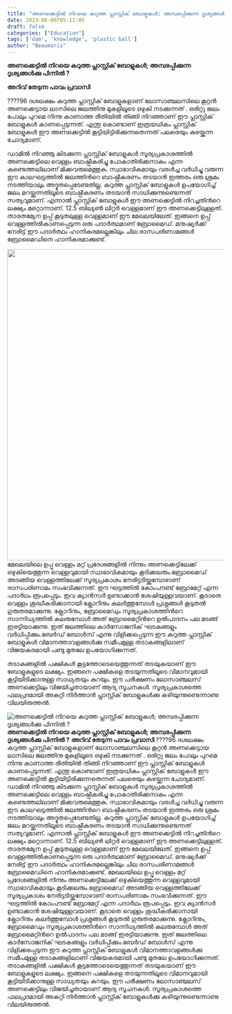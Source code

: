 ```yaml
---
title: "അണക്കെട്ടില്‍ നിറയെ കറുത്ത പ്ലാസ്റ്റിക് ബോളുകള്‍; അമ്പരപ്പിക്കുന്ന ദൃശ്യങ്ങൾക്കു പിന്നിൽ ?‍"
date: 2023-06-06T05:11:05
draft: false
categories: ["Education"]
tags: ['dam', 'knowledge', 'plastic ball']
author: "Beaumaris"
---
```


<strong>അണക്കെട്ടില്‍ നിറയെ കറുത്ത പ്ലാസ്റ്റിക് ബോളുകള്‍; അമ്പരപ്പിക്കുന്ന ദൃശ്യങ്ങൾക്കു പിന്നിൽ ?‍</strong>

<strong>അറിവ് തേടുന്ന പാവം പ്രവാസി</strong>

????96 ദശലക്ഷം കറുത്ത പ്ലാസ്റ്റിക് ബോളുകളാണ് ലോസാഞ്ചലസിലെ കൂറ്റന്‍ അണക്കെട്ടായ ലാസിലെ ജലത്തിനു മുകളിലൂടെ ഒഴുകി നടക്കുന്നത് . ഒരിറ്റു ജലം പോലും പുറമെ നിന്നു കാണാത്ത രീതിയില്‍ തിങ്ങി നിറഞ്ഞാണ് ഈ പ്ലാസ്റ്റിക് ബോളുകൾ കാണപ്പെടുന്നത്. എന്തു കൊണ്ടാണ് ഇത്രയധികം പ്ലാസ്റ്റിക് ബോളുകള്‍ ഈ അണക്കെട്ടിൽ കൂട്ടിയിട്ടിരിക്കുന്നതെന്നത് പലരെയും കുഴയ്ക്കുന്ന ചോദ്യമാണ്.

ഡാമില്‍ നിറഞ്ഞു കിടക്കുന്ന പ്ലാസ്റ്റിക് ബോളുകള്‍ സൂര്യപ്രകാശത്തില്‍ അണക്കെട്ടിലെ വെള്ളം ബാഷ്പീകരിച്ചു പോകാതിരിക്കനാകും എന്ന കണ്ടെത്തലിലാണ് മിക്കവരുമെത്തുക. സ്വാഭാവികമായും വരള്‍ച്ച വർധിച്ചു വരുന്ന ഈ കാലഘട്ടത്തില്‍ ജലത്തിന്‍റെ ബാഷ്പീകരണം തടയാന്‍ ഇത്തരം ഒരു ശ്രമം നടത്തിയാലും അദ്ഭുതപ്പെടേണ്ടതില്ല. കറുത്ത പ്ലാസ്റ്റിക് ബോളുകള്‍ ഉപയോഗിച്ച് ജലം മറയ്ക്കുന്നതിലൂടെ ബാഷ്പീകരണം തടയാന്‍ സാധിക്കുന്നുണ്ടെന്നത് സത്യവുമാണ്. എന്നാല്‍ പ്ലാസ്റ്റിക് ബോളുകള്‍ ഈ അണക്കെട്ടില്‍ നിറച്ചതിന്‍റെ ലക്ഷ്യം മറ്റൊന്നാണ്. 12.5 ബില്യണ്‍ ലിറ്റര്‍ വെള്ളമാണ് ഈ അണക്കെട്ടിലുള്ളത്. താരതമ്യേന ഉപ്പ് കൂടുതലുള്ള വെള്ളമാണ് ഈ മേഖലയിലേത്. ഇങ്ങനെ ഉപ്പ് വെള്ളത്തില്‍കാണപ്പെടുന്ന ഒരു പദാര്‍ത്ഥമാണ് ബ്രോമൈഡ്. മനുഷ്യര്‍ക്ക് നേരിട്ട് ഈ പദാര്‍ത്ഥം ഹാനികരമല്ലെങ്കിലും ചില രാസപരിണാമങ്ങള്‍ ബ്രോമൈഡിനെ ഹാനികരമാക്കുണ്ട്.

<a href="https://cdn.boolokam.com/articles/2023/06/44444.jpg"><img class="size-full wp-image-398461 aligncenter" src="https://cdn.boolokam.com/articles/2023/06/44444.jpg" alt="" width="720" height="720" /></a>മേഖലയിലെ ഉപ്പു വെള്ളം മറ്റ് പ്രദേശങ്ങളില്‍ നിന്നും അണക്കെട്ടിലേക്ക് ഒഴുകിയെത്തുന്ന വെള്ളവുമായി സ്വാഭാവികമായും കൂടിക്കലരും.ബ്രോമൈഡ് അടങ്ങിയ വെള്ളത്തിലേക്ക് സൂര്യപ്രകാശം നേരിട്ടടിയ്ക്കുമ്പോഴാണ് രാസപരിണാമം സംഭവിക്കുന്നത്. ഈ ഘട്ടത്തില്‍ കോംപൗണ്ട് ബ്രോമേറ്റ് എന്ന പദാർഥം രൂപപ്പെടും. ഇവ ക്യാന്‍സര്‍ ഉണ്ടാക്കാന്‍ ശേഷിയുള്ളവയാണ്. കൂടാതെ വെള്ളം ശുദ്ധീകരിക്കാനായി ക്ലോറിനും കലർത്തുമ്പോൾ പ്രശ്നങ്ങള്‍ കൂടുതൽ ഗുരുതരമാക്കുന്നു. ക്ലോറിനും, ബ്രോമൈഡും സൂര്യപ്രകാശത്തിന്‍റെ സാന്നിധ്യത്തില്‍ കലരുമ്പോള്‍ അത് ബ്രോമൈറ്റിന്‍റെ ഉൽപാദനം പല മടങ്ങ് ഇരട്ടിയാക്കുന്നു. ഇത് ജലത്തിലെ കാര്‍സോജനിക് ഘടകങ്ങളും വർധിപ്പിക്കും.ബേര്‍ഡ് ബോള്‍സ് എന്നു വിളിക്കപ്പെടുന്ന ഈ കറുത്ത പ്ലാസ്റ്റിക് ബോളുകള്‍ വിമാനത്താവളങ്ങള്‍ക്കു സമീപമുള്ള തടാകങ്ങളിലാണ് വിജയകരമായി പണ്ടു മുതലേ ഉപയോഗിക്കുന്നത്.

തടാകങ്ങളില്‍ പക്ഷികള്‍ കൂട്ടത്തോടെയെത്തുന്നത് തടയുകയാണ് ഈ ബോളുകളുടെ ലക്ഷ്യം. ഇങ്ങനെ പക്ഷികളെ തടയുന്നതിലൂടെ വിമാനവുമായി കൂട്ടിയിടിക്കാനുള്ള സാധ്യതയും കുറയും. ഈ പരീക്ഷണം ലോസാഞ്ചലസ് അണക്കെട്ടിലും വിജയിച്ചതായാണ് ആദ്യ സൂചനകള്‍. സൂര്യപ്രകാശത്തെ ഫലപ്രദമായി അകറ്റി നിര്‍ത്താന്‍ പ്ലാസ്റ്റിക് ബോളുകള്‍ക്കു കഴിയുന്നുണ്ടെന്നാണു വിലയിരുത്തല്‍.


![അണക്കെട്ടില്‍ നിറയെ കറുത്ത പ്ലാസ്റ്റിക് ബോളുകള്‍; അമ്പരപ്പിക്കുന്ന ദൃശ്യങ്ങൾക്കു പിന്നിൽ ?‍](https://cdn.boolokam.com/articles/2023/06/44444.jpg)**അണക്കെട്ടില്‍ നിറയെ കറുത്ത പ്ലാസ്റ്റിക് ബോളുകള്‍; അമ്പരപ്പിക്കുന്ന ദൃശ്യങ്ങൾക്കു പിന്നിൽ ?‍** **അറിവ് തേടുന്ന പാവം പ്രവാസി** ????96 ദശലക്ഷം കറുത്ത പ്ലാസ്റ്റിക് ബോളുകളാണ് ലോസാഞ്ചലസിലെ കൂറ്റന്‍ അണക്കെട്ടായ ലാസിലെ ജലത്തിനു മുകളിലൂടെ ഒഴുകി നടക്കുന്നത് . ഒരിറ്റു ജലം പോലും പുറമെ നിന്നു കാണാത്ത രീതിയില്‍ തിങ്ങി നിറഞ്ഞാണ് ഈ പ്ലാസ്റ്റിക് ബോളുകൾ കാണപ്പെടുന്നത്. എന്തു കൊണ്ടാണ് ഇത്രയധികം പ്ലാസ്റ്റിക് ബോളുകള്‍ ഈ അണക്കെട്ടിൽ കൂട്ടിയിട്ടിരിക്കുന്നതെന്നത് പലരെയും കുഴയ്ക്കുന്ന ചോദ്യമാണ്. ഡാമില്‍ നിറഞ്ഞു കിടക്കുന്ന പ്ലാസ്റ്റിക് ബോളുകള്‍ സൂര്യപ്രകാശത്തില്‍ അണക്കെട്ടിലെ വെള്ളം ബാഷ്പീകരിച്ചു പോകാതിരിക്കനാകും എന്ന കണ്ടെത്തലിലാണ് മിക്കവരുമെത്തുക. സ്വാഭാവികമായും വരള്‍ച്ച വർധിച്ചു വരുന്ന ഈ കാലഘട്ടത്തില്‍ ജലത്തിന്‍റെ ബാഷ്പീകരണം തടയാന്‍ ഇത്തരം ഒരു ശ്രമം നടത്തിയാലും അദ്ഭുതപ്പെടേണ്ടതില്ല. കറുത്ത പ്ലാസ്റ്റിക് ബോളുകള്‍ ഉപയോഗിച്ച് ജലം മറയ്ക്കുന്നതിലൂടെ ബാഷ്പീകരണം തടയാന്‍ സാധിക്കുന്നുണ്ടെന്നത് സത്യവുമാണ്. എന്നാല്‍ പ്ലാസ്റ്റിക് ബോളുകള്‍ ഈ അണക്കെട്ടില്‍ നിറച്ചതിന്‍റെ ലക്ഷ്യം മറ്റൊന്നാണ്. 12.5 ബില്യണ്‍ ലിറ്റര്‍ വെള്ളമാണ് ഈ അണക്കെട്ടിലുള്ളത്. താരതമ്യേന ഉപ്പ് കൂടുതലുള്ള വെള്ളമാണ് ഈ മേഖലയിലേത്. ഇങ്ങനെ ഉപ്പ് വെള്ളത്തില്‍കാണപ്പെടുന്ന ഒരു പദാര്‍ത്ഥമാണ് ബ്രോമൈഡ്. മനുഷ്യര്‍ക്ക് നേരിട്ട് ഈ പദാര്‍ത്ഥം ഹാനികരമല്ലെങ്കിലും ചില രാസപരിണാമങ്ങള്‍ ബ്രോമൈഡിനെ ഹാനികരമാക്കുണ്ട്. [](https://cdn.boolokam.com/articles/2023/06/44444.jpg)മേഖലയിലെ ഉപ്പു വെള്ളം മറ്റ് പ്രദേശങ്ങളില്‍ നിന്നും അണക്കെട്ടിലേക്ക് ഒഴുകിയെത്തുന്ന വെള്ളവുമായി സ്വാഭാവികമായും കൂടിക്കലരും.ബ്രോമൈഡ് അടങ്ങിയ വെള്ളത്തിലേക്ക് സൂര്യപ്രകാശം നേരിട്ടടിയ്ക്കുമ്പോഴാണ് രാസപരിണാമം സംഭവിക്കുന്നത്. ഈ ഘട്ടത്തില്‍ കോംപൗണ്ട് ബ്രോമേറ്റ് എന്ന പദാർഥം രൂപപ്പെടും. ഇവ ക്യാന്‍സര്‍ ഉണ്ടാക്കാന്‍ ശേഷിയുള്ളവയാണ്. കൂടാതെ വെള്ളം ശുദ്ധീകരിക്കാനായി ക്ലോറിനും കലർത്തുമ്പോൾ പ്രശ്നങ്ങള്‍ കൂടുതൽ ഗുരുതരമാക്കുന്നു. ക്ലോറിനും, ബ്രോമൈഡും സൂര്യപ്രകാശത്തിന്‍റെ സാന്നിധ്യത്തില്‍ കലരുമ്പോള്‍ അത് ബ്രോമൈറ്റിന്‍റെ ഉൽപാദനം പല മടങ്ങ് ഇരട്ടിയാക്കുന്നു. ഇത് ജലത്തിലെ കാര്‍സോജനിക് ഘടകങ്ങളും വർധിപ്പിക്കും.ബേര്‍ഡ് ബോള്‍സ് എന്നു വിളിക്കപ്പെടുന്ന ഈ കറുത്ത പ്ലാസ്റ്റിക് ബോളുകള്‍ വിമാനത്താവളങ്ങള്‍ക്കു സമീപമുള്ള തടാകങ്ങളിലാണ് വിജയകരമായി പണ്ടു മുതലേ ഉപയോഗിക്കുന്നത്. തടാകങ്ങളില്‍ പക്ഷികള്‍ കൂട്ടത്തോടെയെത്തുന്നത് തടയുകയാണ് ഈ ബോളുകളുടെ ലക്ഷ്യം. ഇങ്ങനെ പക്ഷികളെ തടയുന്നതിലൂടെ വിമാനവുമായി കൂട്ടിയിടിക്കാനുള്ള സാധ്യതയും കുറയും. ഈ പരീക്ഷണം ലോസാഞ്ചലസ് അണക്കെട്ടിലും വിജയിച്ചതായാണ് ആദ്യ സൂചനകള്‍. സൂര്യപ്രകാശത്തെ ഫലപ്രദമായി അകറ്റി നിര്‍ത്താന്‍ പ്ലാസ്റ്റിക് ബോളുകള്‍ക്കു കഴിയുന്നുണ്ടെന്നാണു വിലയിരുത്തല്‍.
